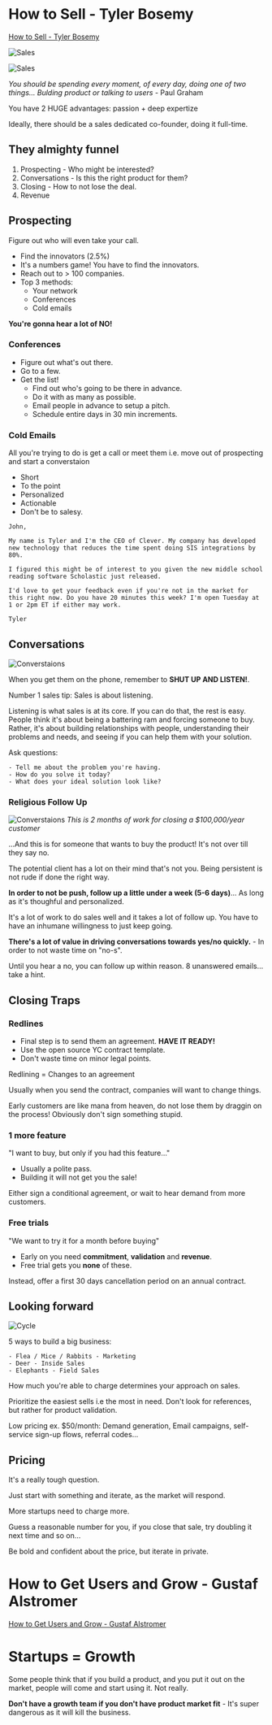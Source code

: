 # How to Sell - Tyler Bosemy

[How to Sell - Tyler Bosemy](https://www.youtube.com/watch?v=xZi4kTJG-LE)

![Sales](../pics/product/sales/sales_expectations.jpg)

![Sales](../pics/product/sales/sales_reality.jpg)

*You should be spending every moment, of every day, doing one of two things... Bulding product or talking to users* - Paul Graham

You have 2 HUGE advantages: passion + deep expertize

Ideally, there should be a sales dedicated co-founder, doing it full-time.

## They almighty funnel

1. Prospecting - Who might be interested?
2. Conversations - Is this the right product for them?
3. Closing - How to not lose the deal.
4. Revenue

## Prospecting

Figure out who will even take your call.

- Find the innovators (2.5%)
- It's a numbers game! You have to find the innovators.
- Reach out to > 100 companies.
- Top 3 methods:
    - Your network
    - Conferences
    - Cold emails

**You're gonna hear a lot of NO!**

### Conferences

- Figure out what's out there.
- Go to a few.
- Get the list! 
    - Find out who's going to be there in advance. 
    - Do it with as many as possible.
    - Email people in advance to setup a pitch.
    - Schedule entire days in 30 min increments.

### Cold Emails

All you're trying to do is get a call or meet them i.e. move out of prospecting and start a converstaion

- Short
- To the point
- Personalized
- Actionable
- Don't be to salesy.

```
John,

My name is Tyler and I'm the CEO of Clever. My company has developed new technology that reduces the time spent doing SIS integrations by 80%.

I figured this might be of interest to you given the new middle school reading software Scholastic just released.

I'd love to get your feedback even if you're not in the market for this right now. Do you have 20 minutes this week? I'm open Tuesday at 1 or 2pm ET if either may work.

Tyler
```

## Conversations

![Converstaions](../pics/product/sales/sales_conversations_phone.jpg)

When you get them on the phone, remember to **SHUT UP AND LISTEN!**.

Number 1 sales tip: Sales is about listening.

Listening is what sales is at its core. If you can do that, the rest is easy. People think it's about being a battering ram and forcing someone to buy. Rather, it's about building relationships with people, understanding their problems and needs, and seeing if you can help them with your solution.

Ask questions:

    - Tell me about the problem you're having.
    - How do you solve it today?
    - What does your ideal solution look like?

### Religious Follow Up

![Converstaions](../pics/product/sales/sales_follow_up.jpg)
*This is 2 months of work for closing a $100,000/year customer*

...And this is for someone that wants to buy the product! It's not over till they say no.

The potential client has a lot on their mind that's not you. Being persistent is not rude if done the right way.

**In order to not be push, follow up a little under a week (5-6 days)**... As long as it's thoughful and personalized.

It's a lot of work to do sales well and it takes a lot of follow up. You have to have an inhumane willingness to just keep going.

**There's a lot of value in driving conversations towards yes/no quickly.** - In order to not waste time on "no-s".

Until you hear a no, you can follow up within reason. 8 unanswered emails... take a hint.

## Closing Traps

### Redlines

- Final step is to send them an agreement. **HAVE IT READY!**
- Use the open source YC contract template.
- Don't waste time on minor legal points.

Redlining = Changes to an agreement

Usually when you send the contract, companies will want to change things.

Early customers are like mana from heaven, do not lose them by draggin on the process! Obviously don't sign something stupid.

### 1 more feature

"I want to buy, but only if you had this feature..."

- Usually a polite pass.
- Building it will not get you the sale!

Either sign a conditional agreement, or wait to hear demand from more customers.

### Free trials

"We want to try it for a month before buying"

- Early on you need **commitment**, **validation** and **revenue**.
- Free trial gets you **none** of these.

Instead, offer a first 30 days cancellation period on an annual contract.

## Looking forward

![Cycle](../pics/product/sales/sales_cycle.jpg)

5 ways to build a big business:

    - Flea / Mice / Rabbits - Marketing
    - Deer - Inside Sales
    - Elephants - Field Sales

How much you're able to charge determines your approach on sales.

Prioritize the easiest sells i.e the most in need. Don't look for references, but rather for product validation.

Low pricing ex. $50/month: Demand generation, Email campaigns, self-service sign-up flows, referral codes...

## Pricing

It's a really tough question.

Just start with something and iterate, as the market will respond.

More startups need to charge more.

Guess a reasonable number for you, if you close that sale, try doubling it next time and so on...

Be bold and confident about the price, but iterate in private.

# How to Get Users and Grow - Gustaf Alstromer

[How to Get Users and Grow - Gustaf Alstromer](https://www.youtube.com/watch?v=T9ikpoF2GH0)

# Startups = Growth

Some people think that if you build a product, and you put it out on the market, people will come and start using it. Not really.

**Don't have a growth team if you don't have product market fit** - It's super dangerous as it will kill the business.











































